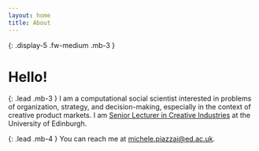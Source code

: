 ```yaml
---
layout: home
title: About
---
```


{: .display-5 .fw-medium .mb-3 }
# Hello!

{: .lead .mb-3 }
I am a computational social scientist interested in problems of organization, strategy, and decision-making, especially in the context of creative product markets. I am [Senior Lecturer in Creative Industries](https://www.business-school.ed.ac.uk/staff/michele-piazzai) at the University of Edinburgh.

{: .lead .mb-4 }
You can reach me at [michele.piazzai@ed.ac.uk](mailto:michele.piazzai@ed.ac.uk).
